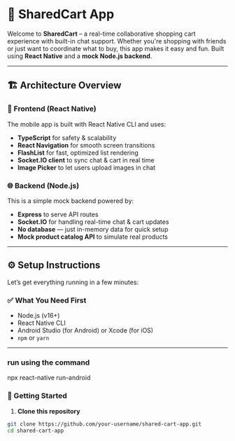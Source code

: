 # 🛒 SharedCart App

Welcome to **SharedCart** – a real-time collaborative shopping cart experience with built-in chat support. Whether you're shopping with friends or just want to coordinate what to buy, this app makes it easy and fun. Built using **React Native** and a **mock Node.js backend**.

---

## 🏗 Architecture Overview

### 📱 Frontend (React Native)
The mobile app is built with React Native CLI and uses:
- **TypeScript** for safety & scalability
- **React Navigation** for smooth screen transitions
- **FlashList** for fast, optimized list rendering
- **Socket.IO client** to sync chat & cart in real time
- **Image Picker** to let users upload images in chat

### 🌐 Backend (Node.js)
This is a simple mock backend powered by:
- **Express** to serve API routes
- **Socket.IO** for handling real-time chat & cart updates
- **No database** — just in-memory data for quick setup
- **Mock product catalog API** to simulate real products

---

## ⚙️ Setup Instructions

Let’s get everything running in a few minutes:

### ✅ What You Need First
- Node.js (v16+)
- React Native CLI
- Android Studio (for Android) or Xcode (for iOS)
- `npm` or `yarn`

---

### run using the command 
npx react-native run-android




### 🚀 Getting Started

1. **Clone this repository**

```bash
git clone https://github.com/your-username/shared-cart-app.git
cd shared-cart-app
